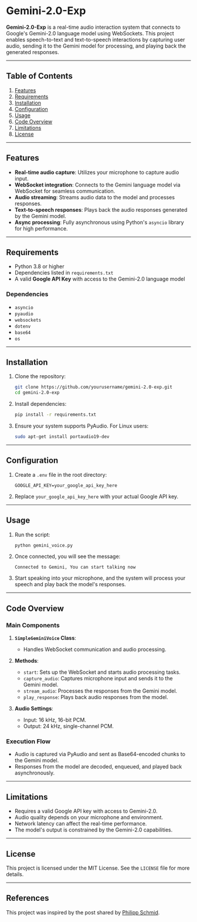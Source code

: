 # Gemini-2.0-Exp

**Gemini-2.0-Exp** is a real-time audio interaction system that connects to Google's Gemini-2.0 language model using WebSockets. This project enables speech-to-text and text-to-speech interactions by capturing user audio, sending it to the Gemini model for processing, and playing back the generated responses.

---

## Table of Contents

1. [Features](#features)
2. [Requirements](#requirements)
3. [Installation](#installation)
4. [Configuration](#configuration)
5. [Usage](#usage)
6. [Code Overview](#code-overview)
7. [Limitations](#limitations)
8. [License](#license)

---

## Features

- **Real-time audio capture**: Utilizes your microphone to capture audio input.
- **WebSocket integration**: Connects to the Gemini language model via WebSocket for seamless communication.
- **Audio streaming**: Streams audio data to the model and processes responses.
- **Text-to-speech responses**: Plays back the audio responses generated by the Gemini model.
- **Async processing**: Fully asynchronous using Python's `asyncio` library for high performance.

---

## Requirements

- Python 3.8 or higher
- Dependencies listed in `requirements.txt`
- A valid **Google API Key** with access to the Gemini-2.0 language model

### Dependencies

- `asyncio`
- `pyaudio`
- `websockets`
- `dotenv`
- `base64`
- `os`

---

## Installation

1. Clone the repository:

   ```bash
   git clone https://github.com/yourusername/gemini-2.0-exp.git
   cd gemini-2.0-exp
   ```

2. Install dependencies:

   ```bash
   pip install -r requirements.txt
   ```

3. Ensure your system supports PyAudio. For Linux users:

   ```bash
   sudo apt-get install portaudio19-dev
   ```

---

## Configuration

1. Create a `.env` file in the root directory:

   ```plaintext
   GOOGLE_API_KEY=your_google_api_key_here
   ```

2. Replace `your_google_api_key_here` with your actual Google API key.

---

## Usage

1. Run the script:

   ```bash
   python gemini_voice.py
   ```

2. Once connected, you will see the message:

   ```plaintext
   Connected to Gemini, You can start talking now
   ```

3. Start speaking into your microphone, and the system will process your speech and play back the model's responses.

---

## Code Overview

### Main Components

1. **`SimpleGeminiVoice` Class**:
   - Handles WebSocket communication and audio processing.

2. **Methods**:
   - `start`: Sets up the WebSocket and starts audio processing tasks.
   - `capture_audio`: Captures microphone input and sends it to the Gemini model.
   - `stream_audio`: Processes the responses from the Gemini model.
   - `play_response`: Plays back audio responses from the model.

3. **Audio Settings**:
   - Input: 16 kHz, 16-bit PCM.
   - Output: 24 kHz, single-channel PCM.

### Execution Flow

- Audio is captured via PyAudio and sent as Base64-encoded chunks to the Gemini model.
- Responses from the model are decoded, enqueued, and played back asynchronously.

---

## Limitations

- Requires a valid Google API key with access to Gemini-2.0.
- Audio quality depends on your microphone and environment.
- Network latency can affect the real-time performance.
- The model's output is constrained by the Gemini-2.0 capabilities.

---

## License

This project is licensed under the MIT License. See the `LICENSE` file for more details.

---

## References

This project was inspired by the post shared by [Philipp Schmid](https://www.linkedin.com/posts/philipp-schmid-a6a2bb196_here-is-an-80-line-python-script-of-how-to-activity-7272729250892234755-b65o?utm_source=share&utm_medium=member_desktop).

